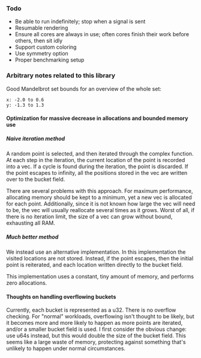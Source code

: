 ### Todo

* Be able to run indefinitely; stop when a signal is sent
* Resumable rendering
* Ensure all cores are always in use; often cores finish their work before others, then sit idly
* Support custom coloring
* Use symmetry option
* Proper benchmarking setup

### Arbitrary notes related to this library

Good Mandelbrot set bounds for an overview of the whole set:

```
x: -2.0 to 0.6
y: -1.3 to 1.3
```

#### Optimization for massive decrease in allocations and bounded memory use

##### Naive iteration method

A random point is selected, and then iterated through the complex function. At each step in the iteration, the current location of the point is recorded into a vec. If a cycle is found during the iteration, the point is discarded. If the point escapes to infinity, all the positions stored in the vec are written over to the bucket field.

There are several problems with this approach. For maximum performance, allocating memory should be kept to a minimum, yet a new vec is allocated for each point. Additionally, since it is not known how large the vec will need to be, the vec will usually reallocate several times as it grows. Worst of all, if there is no iteration limit, the size of a vec can grow without bound, exhausting all RAM.

##### Much better method

We instead use an alternative implementation. In this implementation the visited locations are not stored. Instead, if the point escapes, then the initial point is reiterated, and each location written directly to the bucket field.

This implementation uses a constant, tiny amount of memory, and performs zero allocations.

#### Thoughts on handling overflowing buckets

Currently, each bucket is represented as a u32. There is no overflow checking. For "normal" workloads, overflowing isn't thought to be likely, but it becomes more and more likely to happen as more points are iterated, and/or a smaller bucket field is used. I first consider the obvious change: use u64s instead, but this would double the size of the bucket field. This seems like a large waste of memory, protecting against something that's unlikely to happen under normal circumstances.
